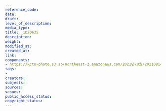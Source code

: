 ```yaml
---
reference_code: 
date: 
draft: 
level_of_description: 
media_type: 
title: _1D20635
description: 
weight: 
modified_at: 
created_at: 
link: 
components:
- https://kctu-photo.s3.ap-northeast-2.amazonaws.com/2021년/8월/20210814_8.15+전국노동자대회/_1D20635.jpg
tags:
- 
creators: 
subjects: 
sources: 
venues: 
public_access_status: 
copyright_status: 
---
```

